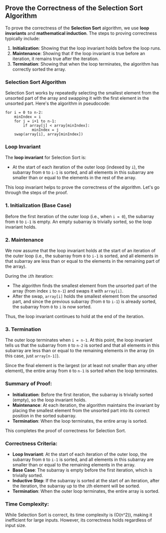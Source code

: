 
## Prove the Correctness of the Selection Sort Algorithm
To prove the correctness of the **Selection Sort** algorithm, we use **loop invariants** and **mathematical induction**. The steps to proving correctness typically include:

1. **Initialization**: Showing that the loop invariant holds before the loop runs.
2. **Maintenance**: Showing that if the loop invariant is true before an iteration, it remains true after the iteration.
3. **Termination**: Showing that when the loop terminates, the algorithm has correctly sorted the array.

### Selection Sort Algorithm
Selection Sort works by repeatedly selecting the smallest element from the unsorted part of the array and swapping it with the first element in the unsorted part. Here's the algorithm in pseudocode:

```
for i = 0 to n-2:
    minIndex = i
    for j = i+1 to n-1:
        if array[j] < array[minIndex]:
            minIndex = j
    swap(array[i], array[minIndex])
```

### Loop Invariant
The **loop invariant** for Selection Sort is:
- At the start of each iteration of the outer loop (indexed by `i`), the subarray from `0` to `i-1` is sorted, and all elements in this subarray are smaller than or equal to the elements in the rest of the array.

This loop invariant helps to prove the correctness of the algorithm. Let's go through the steps of the proof.

### 1. **Initialization (Base Case)**

Before the first iteration of the outer loop (i.e., when `i = 0`), the subarray from `0` to `i-1` is empty. An empty subarray is trivially sorted, so the loop invariant holds.

### 2. **Maintenance**

We now assume that the loop invariant holds at the start of an iteration of the outer loop (i.e., the subarray from `0` to `i-1` is sorted, and all elements in that subarray are less than or equal to the elements in the remaining part of the array).

During the `i`th iteration:
- The algorithm finds the smallest element from the unsorted part of the array (from index `i` to `n-1`) and swaps it with `array[i]`.
- After the swap, `array[i]` holds the smallest element from the unsorted part, and since the previous subarray (from `0` to `i-1`) is already sorted, the subarray from `0` to `i` is now sorted.

Thus, the loop invariant continues to hold at the end of the iteration.

### 3. **Termination**

The outer loop terminates when `i = n-1`. At this point, the loop invariant tells us that the subarray from `0` to `n-2` is sorted and that all elements in this subarray are less than or equal to the remaining elements in the array (in this case, just `array[n-1]`).

Since the final element is the largest (or at least not smaller than any other element), the entire array from `0` to `n-1` is sorted when the loop terminates.

### Summary of Proof:

- **Initialization**: Before the first iteration, the subarray is trivially sorted (empty), so the loop invariant holds.
- **Maintenance**: At each iteration, the algorithm maintains the invariant by placing the smallest element from the unsorted part into its correct position in the sorted subarray.
- **Termination**: When the loop terminates, the entire array is sorted.

This completes the proof of correctness for Selection Sort.

### Correctness Criteria:

- **Loop Invariant**: At the start of each iteration of the outer loop, the subarray from `0` to `i-1` is sorted, and all elements in this subarray are smaller than or equal to the remaining elements in the array.
- **Base Case**: The subarray is empty before the first iteration, which is trivially sorted.
- **Inductive Step**: If the subarray is sorted at the start of an iteration, after the iteration, the subarray up to the `i`th element will be sorted.
- **Termination**: When the outer loop terminates, the entire array is sorted.

### Time Complexity:
While Selection Sort is correct, its time complexity is \(O(n^2)\), making it inefficient for large inputs. However, its correctness holds regardless of input size.
